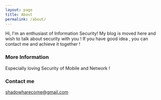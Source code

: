 ```yaml
---
layout: page
title: About
permalink: /about/
---
```


Hi, I'm an enthusiast of Information Security! My blog is moved here and wish to talk about security with you ! If you have good idea , you can contact me and achieve it together !

### More Information 

Especially loving Security of Mobile and Network !

### Contact me 

[shadowharecome@gmail.com](mailto:shadowharecome@gmail.com)
